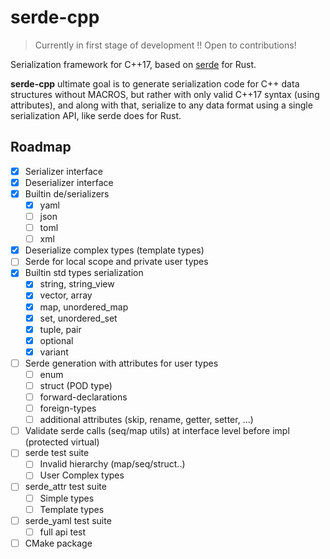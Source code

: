 serde-cpp
===

> Currently in first stage of development !!
> Open to contributions!

Serialization framework for C++17, based on [serde](https://serde.rs/) for Rust.

**serde-cpp** ultimate goal is to generate serialization code for C++ data structures without MACROS,
but rather with only valid C++17 syntax (using attributes), and along with that, serialize to
any data format using a single serialization API, like serde does for Rust.

Roadmap
---

- [x] Serializer interface
- [x] Deserializer interface
- [x] Builtin de/serializers
  - [x] yaml
  - [ ] json
  - [ ] toml
  - [ ] xml
- [x] Deserialize complex types (template types)
- [ ] Serde for local scope and private user types
- [x] Builtin std types serialization 
  - [x] string, string\_view
  - [x] vector, array
  - [x] map, unordered\_map
  - [x] set, unordered\_set
  - [x] tuple, pair
  - [x] optional
  - [x] variant
- [ ] Serde generation with attributes for user types
  - [ ] enum
  - [ ] struct (POD type)
  - [ ] forward-declarations
  - [ ] foreign-types
  - [ ] additional attributes (skip, rename, getter, setter, ...)
- [ ] Validate serde calls (seq/map utils) at interface level before impl (protected virtual)
- [ ] serde test suite
  - [ ] Invalid hierarchy (map/seq/struct..)
  - [ ] User Complex types
- [ ] serde\_attr test suite
  - [ ] Simple types
  - [ ] Template types
- [ ] serde\_yaml test suite
  - [ ] full api test
- [ ] CMake package
